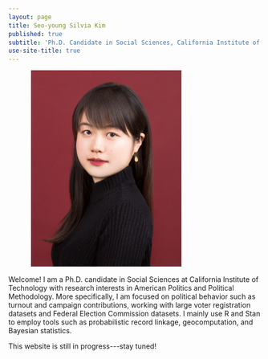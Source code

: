 ```yaml
---
layout: page
title: Seo-young Silvia Kim
published: true
subtitle: 'Ph.D. Candidate in Social Sciences, California Institute of Technology'
use-site-title: true
---
```


<div class="img">
  <img width="300" style = "margin: 0px 0px 0px 45px;" src="./img/profile-19Dec01-cropped.jpg" id = "profile">
</div>

Welcome! I am a Ph.D. candidate in Social Sciences at California Institute of Technology with research interests in American Politics and Political Methodology. More specifically, I am focused on political behavior such as turnout and campaign contributions, working with large voter registration datasets and Federal Election Commission datasets. I mainly use R and Stan to employ tools such as probabilistic record linkage, geocomputation, and Bayesian statistics.

This website is still in progress---stay tuned!
